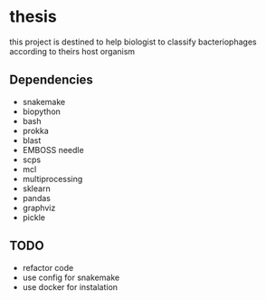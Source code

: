 # thesis

this project is destined to help biologist to classify bacteriophages according to theirs host organism 

## Dependencies
- snakemake
- biopython
- bash
- prokka
- blast
- EMBOSS needle
- scps
- mcl
- multiprocessing
- sklearn
- pandas
- graphviz
- pickle

## TODO
- refactor code
- use config for snakemake
- use docker for instalation
